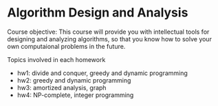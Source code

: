 # Algorithm Design and Analysis

Course objective: This course will provide you with intellectual tools for designing and analyzing algorithms, so that you know how to solve your own computaional problems in the future.

Topics involved in each homework
* hw1: divide and conquer, greedy and dynamic programming 
* hw2: greedy and dynamic programming
* hw3: amortized analysis, graph
* hw4: NP-complete, integer programming
